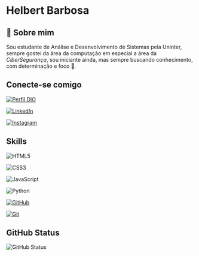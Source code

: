 # Helbert Barbosa


## 🚀 Sobre mim


Sou estudante de Análise e Desenvolvimento de Sistemas pela Uninter, sempre gostei da área da computação em especial a área da *CiberSegurança*, sou iniciante ainda, mas sempre buscando conhecimento, com determinação e foco 🚀.
## Conecte-se comigo
[![Perfil DIO](https://img.shields.io/badge/-Meu%20Perfil%20na%20DIO-000000?style=for-the-badge&logoColor=30A3DC)](https://www.dio.me/users/helbertbarbosa07)

[![LinkedIn](https://img.shields.io/badge/LinkedIn-000?style=for-the-badge&logo=linkedin&logoColor=0E76A8)](https://)

[![Instagram](https://img.shields.io/badge/Instagram-000?style=for-the-badge&logo=instagram)](https://www.instagram.com/https://www.instagram.com/helbert_barbosa_music//)

## Skills
![HTML5](https://img.shields.io/badge/HTML5-000?style=for-the-badge&logo=html5)

![CSS3](https://img.shields.io/badge/CSS3-000?style=for-the-badge&logo=css3&logoColor=264CE4)

![JavaScript](https://img.shields.io/badge/JavaScript-000?style=for-the-badge&logo=javascript)

![Python](https://img.shields.io/badge/Python-000?style=for-the-badge&logo=python)

[![GitHub](https://img.shields.io/badge/GitHub-000?style=for-the-badge&logo=github)](https://docs.github.com/)

[![Git](https://img.shields.io/badge/Git-000?style=for-the-badge&logo=git)](https://git-scm.com/doc)


## GitHub Status

![GitHub Status](https://github-readme-stats.vercel.app/api?username=edimaron&theme=transparent&bg_color=000&border_color=30A3DC&show_icons=true&icon_color=30A3DC&title_color=BLUE&text_color=FFF)
